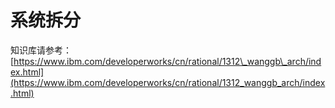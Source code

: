 # 系统拆分

知识库请参考：[https://www.ibm.com/developerworks/cn/rational/1312\_wanggb\_arch/index.html](https://www.ibm.com/developerworks/cn/rational/1312_wanggb_arch/index.html)



